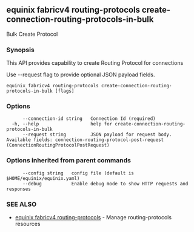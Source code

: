 ## equinix fabricv4 routing-protocols create-connection-routing-protocols-in-bulk

Bulk Create Protocol

### Synopsis

This API provides capability to create Routing Protocol for connections

Use --request flag to provide optional JSON payload fields.

```
equinix fabricv4 routing-protocols create-connection-routing-protocols-in-bulk [flags]
```

### Options

```
      --connection-id string   Connection Id (required)
  -h, --help                   help for create-connection-routing-protocols-in-bulk
      --request string         JSON payload for request body. Available fields: connection-routing-protocol-post-request (ConnectionRoutingProtocolPostRequest)
```

### Options inherited from parent commands

```
      --config string   config file (default is $HOME/equinix/equinix.yaml)
      --debug           Enable debug mode to show HTTP requests and responses
```

### SEE ALSO

* [equinix fabricv4 routing-protocols](equinix_fabricv4_routing-protocols.md)	 - Manage routing-protocols resources

